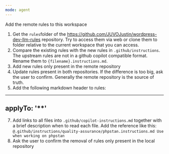 ```yaml
---
mode: agent
---
```


Add the remote rules to this workspace

1. Get the `rules`folder of the https://github.com/JUVOJustin/wordpress-dev-llm-rules repository. Try to access them via web or clone them to folder relative to the current workspace that you can access.
2. Compare the existing rules with the new rules in `.github/instructions`. The upstream rules are not in a github copilot compatible format. Rename them to `{filename}.instructions.md`.
3. Add new rules only present in the remote repository
4. Update rules present in both repositories. If the difference is too big, ask the user to confirm. Generally the remote repository is the source of truth.
5. Add the following markdown header to rules:
---
applyTo: '**'
---
7. Add links to all files into `.github/copilot-instructions.md` together with a brief description when to read each file. Add the reference like this: `@.github/instructions/quality-assurance/phpstan.instructions.md Use when working on phpstan`
8. Ask the user to confirm the removal of rules only present in the local repository
